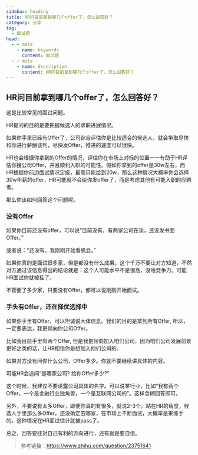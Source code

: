 ```yaml
---
sidebar: heading
title: HR问目前拿到哪几个offer了，怎么回答好？
category: 分享
tag:
  - 面试题
head:
  - - meta
    - name: keywords
      content: 面试题
  - - meta
    - name: description
      content: HR问目前拿到哪几个offer了，怎么回答好？
---
```


## HR问目前拿到哪几个offer了，怎么回答好？

这是比较常见的面试问题。

HR提问的目的是要把握候选人的求职进展情况。

如果你手里已经有Offer了，公司综合评估你是比较适合的候选人，就会争取尽快和你进行薪酬谈判，尽快发Offer，推进的速度可以很快。

HR也会根据你拿到的Offer的情况，评估你在市场上对标的位置一一有助于HR评估你接公司Offer，并且顺利入职的可能性。假如你拿到的offer是30w左右，而HR根据你前边面试情况定级，最高只能给到20w，那么这种情况大概率你会选择30w年薪的offer，HR可能就不会给你发offer了，而是考虑其他有可能入职的应聘者。

那么你该如何回答这个问题呢。

### 没有Offer

如果你目前还没有offer，可以说“目前没有，有两家公司在谈，还没发书面Offer。”

或者说：“还没有，我刚刚开始看机会。”

如果你真的是面试很多家，但是都没有什么成果。这个千万不要让对方知道，不然对方通过该信息得出的结论就是：这个人可能水平不是很高，没啥竞争力。可能HR面试你就被挂了。

不管面了多少家，只要没有Offer，都可以说刚刚开始面试。

### 手头有Offer，还在择优选择中

如果你手里有Offer，可以坦诚说大体信息。我们的目的是拿到所有Offer, 所以，一定要表达，我更倾向你公司Offer。

比如我目前手里有两个Offer, 但是我更倾向加入咱们公司，因为咱们公司发展前景更好之类的话，让HR相信你是想加入他们公司的。

如果对方没有问你什么公司，Offer多少。你就不要继续讲具体的内容。

可能HR会追问“是哪家公司? 给你Offer多少?”

这个时候，我建议不要诱露公司具体的名字。可以说某行业，比如“我有两个Offer，一个是金融行业独角兽，一个是互联网公司的”。这样含糊回答即可。

另外，不要说有太多Offer，即便你真的有很多，就说2-3个。站在HR的角度，候选人手里那么多Offer，还没确定去哪家，在市场上不断面试，大概率是来练手的。这种情况在HR面试估计就被pass了。



总之，回答要往对自己有利的方向进行，还有就是要自信。



> 参考链接：https://www.zhihu.com/question/23751641
